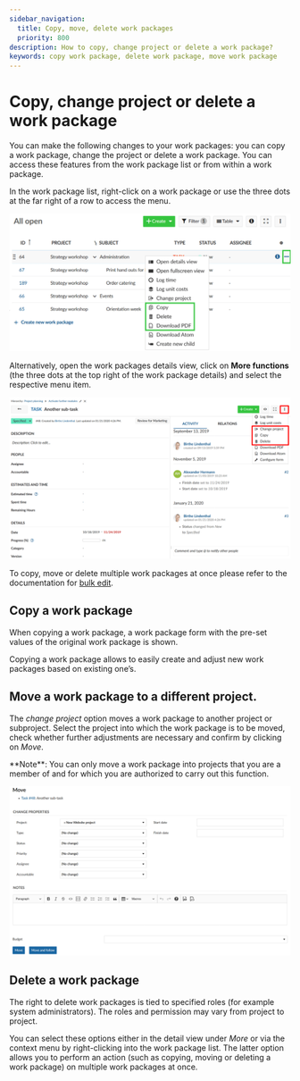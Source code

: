 ```yaml
---
sidebar_navigation:
  title: Copy, move, delete work packages
  priority: 800
description: How to copy, change project or delete a work package?
keywords: copy work package, delete work package, move work package
---
```


# Copy, change project or delete a work package

You can make the following changes to your work packages: you can copy a work package, change the project or delete a work package. You can access these features from the work package list or from within a work package.

In the work package list, right-click on a work package or use the three dots at the far right of a row to access the menu.

![change-copy-delete-work-package](image-20210426163336211.png)

Alternatively, open the work packages details view, click on **More functions** (the three dots at the top right of the work package details) and select the respective menu item.

![User-guide-copy-change-project-delete](User-guide-copy-change-project-delete.png)

To copy, move or delete multiple work packages at once please refer to the documentation for [bulk edit](../edit-work-package/#bulk-edit-work-packages). 

## Copy a work package

When copying a work package, a work package form with the pre-set values of the original work package is shown.

Copying a work package allows to easily create and adjust new work packages based on existing one’s.

## Move a work package to a different project.

The *change project* option moves a work package to another project or subproject. Select the project into which the work package is to be moved, check whether further adjustments are necessary and confirm by clicking on *Move*.

<div class="alert alert-info" role="alert">
**Note**:  You can only move a work package into projects that you are a member of and for which you are authorized to carry out this function.
</div>

![move work package](image-20200129143632697.png)

## Delete a work package

The right to delete work packages is tied to specified roles (for example system administrators). The roles and permission may vary from project to project.

You can select these options either in the detail view under *More* or via the context menu by right-clicking into the work package list. The latter option allows you to perform an action (such as copying, moving or deleting a work package) on multiple work packages at once.